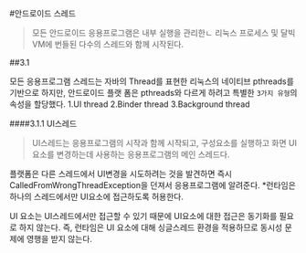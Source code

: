 #안드로이드 스레드 
> 모든 안드로이드 응용프로그램은 내부 실행을 관리한ㄴ 리눅스 프로세스 및 달빅 VM에 번들된 다수의 스레드와 함께 시작된다. 

##3.1

모든 응용프로그램 스레드는 자바의 Thread를 표현한 리눅스의 네이티브 pthreads를 기반으로 하지만,
안드로이드 플랫 폼은 pthreads와 다르게 하려고 특별한 `3가지 유형`의 속성을 할당했다.
1.UI thread
2.Binder thread
3.Background thread

####3.1.1 UI스레드
>UI스레드는 응용프로그램의 시작과 함께 시작되고, 구성요소를 실행하고 화면 UI요소를 변경하는데 사용하는 응용프로그램의 메인 스레드다.

플랫폼은 다른 스레드에서 UI변경을 시도하려는 것을 발견하면 즉시 CalledFromWrongThreadException을 던져서 응용프로그램에 알려준다.
*런타임은 하나의 스레드에서만 UI요소에 접근하도록 허용한다.

UI 요소는 UI스레드에서만 접근할 수 있기 때문에 UI요소에 대한 접근은 동기화를 필요로 하지 않는다.
즉, 런타임은 UI 요소에 대해 싱글스레드 환경을 적용하므로 동시성 문제에 영행을 받지 않는다.
